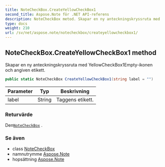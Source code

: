 ```yaml
---
title: NoteCheckBox.CreateYellowCheckBox1
second_title: Aspose.Note för .NET API-referens
description: NoteCheckBox metod. Skapar en ny anteckningskryssruta med YellowCheckBox1Emptyikonen och angiven etikett.
type: docs
weight: 210
url: /sv/net/aspose.note/notecheckbox/createyellowcheckbox1/
---
```

## NoteCheckBox.CreateYellowCheckBox1 method

Skapar en ny anteckningskryssruta med YellowCheckBox1Empty-ikonen och angiven etikett.

```csharp
public static NoteCheckBox CreateYellowCheckBox1(string label = "")
```

| Parameter | Typ | Beskrivning |
| --- | --- | --- |
| label | String | Taggens etikett. |

### Returvärde

Den[`NoteCheckBox`](../) .

### Se även

* class [NoteCheckBox](../)
* namnutrymme [Aspose.Note](../../notecheckbox/)
* hopsättning [Aspose.Note](../../../)


